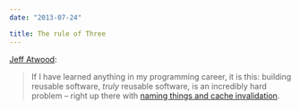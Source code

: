 ```yaml
---
date: "2013-07-24"

title: The rule of Three
---
```


[Jeff Atwood](http://www.codinghorror.com/blog/2013/07/rule-of-three.html):

> If I have learned anything in my programming career, it is this: building reusable software, _truly_ reusable software, is an incredibly hard problem – right up there with [naming things and cache invalidation](http://martinfowler.com/bliki/TwoHardThings.html).
